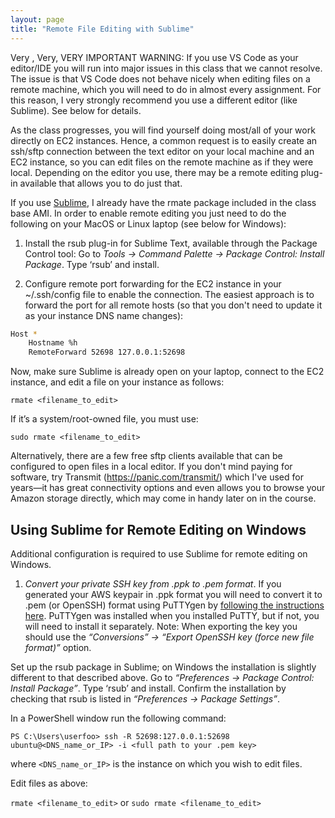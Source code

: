 ```yaml
---
layout: page
title: "Remote File Editing with Sublime"
---
```


Very , Very, VERY IMPORTANT WARNING: If you use VS Code as your editor/IDE you will run into major issues in this class that we cannot resolve. The issue is that VS Code does not behave nicely when editing files on a remote machine, which you will need to do in almost every assignment. For this reason, I very strongly recommend you use a different editor (like Sublime). See  below for details.

As the class progresses, you will find yourself doing most/all of your work directly on EC2 instances. Hence, a common request is to easily create an ssh/sftp connection between the text editor on your local machine and an EC2 instance, so you can edit files on the remote machine as if they were local. Depending on the editor you use, there may be a remote editing plug-in available that allows you to do just that.

If you use [Sublime](https://www.sublimetext.com/), I already have the rmate package included in the class base AMI. In order to enable remote editing you just need to do the following on your MacOS or Linux laptop (see below for Windows): 

1. Install the rsub plug-in for Sublime Text, available through the Package Control tool:
Go to *Tools → Command Palette → Package Control: Install Package*. 
Type ‘rsub’ and install.

2. Configure remote port forwarding for the EC2 instance in your ~/.ssh/config file to enable the connection. The easiest approach is to forward the port for all remote hosts (so that you don't need to update it as your instance DNS name changes):

```bash
Host *
    Hostname %h
    RemoteForward 52698 127.0.0.1:52698
```

Now, make sure Sublime is already open on your laptop, connect to the EC2 instance, and edit a file on your instance as follows:

`rmate <filename_to_edit>`

If it’s a system/root-owned file, you must use:

`sudo rmate <filename_to_edit>`

Alternatively, there are a few free sftp clients available that can be configured to open files in a local editor. If you don't mind paying for software, try Transmit (https://panic.com/transmit/) which I've used for years—it has great connectivity options and even allows you to browse your Amazon storage directly, which may come in handy later on in the course.

## Using Sublime for Remote Editing on Windows

Additional configuration is required to use Sublime for remote editing on Windows.

1. _Convert your private SSH key from .ppk to .pem format_. If you generated your AWS keypair in .ppk format you will need to convert it to .pem (or OpenSSH) format using PuTTYgen by [following the instructions here](https://docs.aws.amazon.com/AWSEC2/latest/UserGuide/putty.html#putty-private-key). PuTTYgen was installed when you installed PuTTY, but if not, you will need to install it separately. Note: When exporting the key you should use the *“Conversions” → “Export OpenSSH key (force new  file format)”* option.

Set up the rsub package in Sublime; on Windows the installation is slightly different to that described above.
Go to *“Preferences → Package Control: Install Package”*.
Type ‘rsub’ and install.
Confirm the installation by checking that rsub is listed in *“Preferences → Package Settings”*. 

In a PowerShell window run the following command:

`PS C:\Users\userfoo> ssh -R 52698:127.0.0.1:52698 ubuntu@<DNS_name_or_IP> -i <full path to your .pem key>`

where `<DNS_name_or_IP>` is the instance on which you wish to edit files.

Edit files as above:

`rmate <filename_to_edit>` or `sudo rmate <filename_to_edit>`



